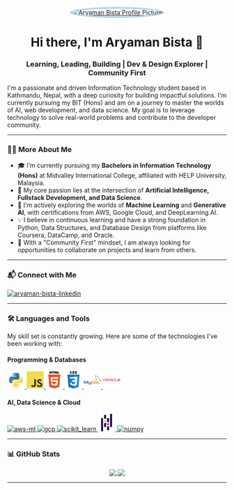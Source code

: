 <p align="center">
  <a href="https://linkedin.com/in/aryaman-bista-b93366260" target="_blank">
    <img 
      src="PASTE_YOUR_IMAGE_URL_HERE" 
      alt="Aryaman Bista Profile Picture" 
      width="200px" 
      style="border-radius:50%; border: 4px solid #ADD8E6;">
  </a>
</p>

<div align="center">

# Hi there, I'm Aryaman Bista 👋
### Learning, Leading, Building | Dev & Design Explorer | Community First

</div>

I'm a passionate and driven Information Technology student based in Kathmandu, Nepal, with a deep curiosity for building impactful solutions. I'm currently pursuing my BIT (Hons) and am on a journey to master the worlds of AI, web development, and data science. My goal is to leverage technology to solve real-world problems and contribute to the developer community.

---

### 👨‍💻 More About Me

- 🎓 I’m currently pursuing my **Bachelors in Information Technology (Hons)** at Midvalley International College, affiliated with HELP University, Malaysia.
- 🌱 My core passion lies at the intersection of **Artificial Intelligence, Fullstack Development, and Data Science**.
- 🤖 I'm actively exploring the worlds of **Machine Learning** and **Generative AI**, with certifications from AWS, Google Cloud, and DeepLearning.AI.
- 💡 I believe in continuous learning and have a strong foundation in Python, Data Structures, and Database Design from platforms like Coursera, DataCamp, and Oracle.
- 🤝 With a "Community First" mindset, I am always looking for opportunities to collaborate on projects and learn from others.

---

### 📬 Connect with Me

<p align="left">
<a href="https://linkedin.com/in/aryaman-bista-b93366260" target="blank"><img align="center" src="https://raw.githubusercontent.com/rahuldkjain/github-profile-readme-generator/master/src/images/icons/Social/linked-in-alt.svg" alt="aryaman-bista-linkedin" height="30" width="40" /></a>
</p>

---

### 🛠️ Languages and Tools

My skill set is constantly growing. Here are some of the technologies I've been working with:

<h4>Programming & Databases</h4>
<p align="left">
  <a href="https://www.python.org" target="_blank" rel="noreferrer"> <img src="https://raw.githubusercontent.com/devicons/devicon/master/icons/python/python-original.svg" alt="python" width="40" height="40"/> </a>
  <a href="https://developer.mozilla.org/en-US/docs/Web/JavaScript" target="_blank" rel="noreferrer"> <img src="https://raw.githubusercontent.com/devicons/devicon/master/icons/javascript/javascript-original.svg" alt="javascript" width="40" height="40"/> </a>
  <a href="https://www.w3.org/html/" target="_blank" rel="noreferrer"> <img src="https://raw.githubusercontent.com/devicons/devicon/master/icons/html5/html5-original-wordmark.svg" alt="html5" width="40" height="40"/> </a>
  <a href="https://www.w3schools.com/css/" target="_blank" rel="noreferrer"> <img src="https://raw.githubusercontent.com/devicons/devicon/master/icons/css3/css3-original-wordmark.svg" alt="css3" width="40" height="40"/> </a>
  <a href="https://www.mysql.com/" target="_blank" rel="noreferrer"> <img src="https://raw.githubusercontent.com/devicons/devicon/master/icons/mysql/mysql-original-wordmark.svg" alt="mysql" width="40" height="40"/> </a>
  <a href="https://www.oracle.com/database/" target="_blank" rel="noreferrer"> <img src="https://raw.githubusercontent.com/devicons/devicon/master/icons/oracle/oracle-original.svg" alt="oracle" width="40" height="40"/> </a>
</p>

<h4>AI, Data Science & Cloud</h4>
<p align="left">
  <a href="https://aws.amazon.com/machine-learning/" target="_blank" rel="noreferrer"> <img src="https://cdn.worldvectorlogo.com/logos/aws-machine-learning.svg" alt="aws-ml" width="40" height="40"/> </a>
  <a href="https://cloud.google.com/" target="_blank" rel="noreferrer"> <img src="https://www.vectorlogo.zone/logos/google_cloud/google_cloud-icon.svg" alt="gcp" width="40" height="40"/> </a>
  <a href="https://scikit-learn.org/" target="_blank" rel="noreferrer"> <img src="https://upload.wikimedia.org/wikipedia/commons/0/05/Scikit_learn_logo_small.svg" alt="scikit_learn" width="40" height="40"/> </a>
  <a href="https://pandas.pydata.org/" target="_blank" rel="noreferrer"> <img src="https://raw.githubusercontent.com/devicons/devicon/2ae2a900d2f041da66e950e4d48052658d850630/icons/pandas/pandas-original.svg" alt="pandas" width="40" height="40"/> </a>
  <a href="https://numpy.org/" target="_blank" rel="noreferrer"> <img src="https://www.vectorlogo.zone/logos/numpy/numpy-icon.svg" alt="numpy" width="40" height="40"/> </a>
</p>

---

### 📊 GitHub Stats


<p align="center">
  <a href="https://github.com/anuraghazra/github-readme-stats">
    <img align="center" src="https://github-readme-stats.vercel.app/api?username=Aryamanbista&show_icons=true&theme=dracula&rank_icon=github" />
  </a>
  <a href="https://github.com/anuraghazra/github-readme-stats">
    <img align="center" src="https://github-readme-stats.vercel.app/api/top-langs/?username=Aryamanbista&layout=compact&theme=dracula" />
  </a>
</p>

---
